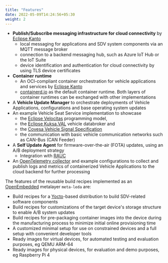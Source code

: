 ```yaml
---
title: "Features"
date: 2022-05-09T14:24:56+05:30
weight: 2
---
```


- **Publish/Subscribe messaging infrastructure for cloud connectivity** by [Eclipse Kanto](https://github.com/eclipse-kanto/)
  - local messaging for applications and SDV system components via an MQTT message broker
  - connection to a backend messaging hub, such as Azure IoT Hub or the IoT Suite
  - device identification and authentication for cloud connectivity by using TLS device certificates
- **Container runtime**
  - An OCI-compliant container orchestration for vehicle applications and services by [Eclipse Kanto](https://github.com/eclipse-kanto/)
  - [containerd.io](https://containerd.io/) as the default container runtime. Both layers of container runtimes can be exchanged with other implementations
- A **Vehicle Update Manager** to orchestrate deployments of Vehicle Applications, configurations and base operating system updates
- An example Vehicle Seat Service implementation to showcase
  - the [Eclipse Velocitas](https://projects.eclipse.org/projects/automotive.velocitas) programming model,
  - the [Eclipse Kuksa.VAL](https://github.com/eclipse/kuksa.val) vehicle databroker and
  - the [Covesa Vehicle Signal Specification](https://github.com/COVESA/vehicle_signal_specification)
  - the communication with basic vehicle communication networks such as CAN-Bus (CAN Feeder)
- A **Self Update Agent** for firmware-over-the-air (FOTA) updates, using an A/B deployment strategy
  - Integration with [RAUC](https://www.rauc.io/)
- An [OpenTelemetry collector](https://github.com/open-telemetry/) and example configurations to collect and publish logs and metrics of containerized Vehicle Applications to the cloud backend for further processing

The features of the reusable build recipes implemented as an [OpenEmbedded](https://www.openembedded.org) metalayer `meta-leda` are:

- Build recipes for a [Yocto](https://www.yoctoproject.org/)-based distribution to build SDV-related software components
- Build recipes for customizations of the target device's storage structure to enable A/B system updates
- Build recipes for pre-packaging container images into the device during the manufacturing process to minimize initial online provisioning time
- A customized minimal setup for use on constrained devices and a full setup with convenient developer tools
- Ready images for virtual devices, for automated testing and evaluation purposes, eg QEMU ARM-64
- Ready images for physical devices, for evaluation and demo purposes, eg Raspberry Pi 4
